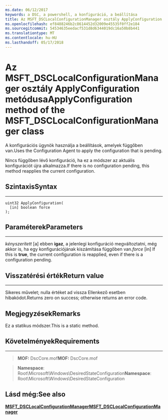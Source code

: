 ```yaml
---
ms.date: 06/12/2017
keywords: a DSC, a powershell, a konfiguráció, a beállítása
title: Az MSFT_DSCLocalConfigurationManager osztály ApplyConfiguration metódusa
ms.openlocfilehash: ef8488246b2c8614452d32009e45535f0ff2e184
ms.sourcegitcommit: 54534635eedacf531d8d6344019dc16a50b8b441
ms.translationtype: MT
ms.contentlocale: hu-HU
ms.lasthandoff: 05/17/2018
---
```

# <a name="applyconfiguration-method-of-the-msftdsclocalconfigurationmanager-class"></a><span data-ttu-id="baf1c-103">Az MSFT_DSCLocalConfigurationManager osztály ApplyConfiguration metódusa</span><span class="sxs-lookup"><span data-stu-id="baf1c-103">ApplyConfiguration method of the MSFT_DSCLocalConfigurationManager class</span></span>

<span data-ttu-id="baf1c-104">A konfigurációs ügynök használja a beállítások, amelyek függőben van.</span><span class="sxs-lookup"><span data-stu-id="baf1c-104">Uses the Configuration Agent to apply the configuration that is pending.</span></span>

<span data-ttu-id="baf1c-105">Nincs függőben lévő konfiguráció, ha ez a módszer az aktuális konfigurációt újra alkalmazza.</span><span class="sxs-lookup"><span data-stu-id="baf1c-105">If there is no configuration pending, this method reapplies the current configuration.</span></span>


## <a name="syntax"></a><span data-ttu-id="baf1c-106">Szintaxis</span><span class="sxs-lookup"><span data-stu-id="baf1c-106">Syntax</span></span>
------

```mof
uint32 ApplyConfiguration(
  [in] boolean force
);
```

## <a name="parameters"></a><span data-ttu-id="baf1c-107">Paraméterek</span><span class="sxs-lookup"><span data-stu-id="baf1c-107">Parameters</span></span>
----------

<span data-ttu-id="baf1c-108">*kényszerített* \[a\] ebben **igaz**, a jelenlegi konfiguráció megváltoztatni, még akkor is, ha egy konfigurációjának kiszámítása függőben van.</span><span class="sxs-lookup"><span data-stu-id="baf1c-108">*force* \[in\] If this is **true**, the current configuration is reapplied, even if there is a configuration pending.</span></span>

## <a name="return-value"></a><span data-ttu-id="baf1c-109">Visszatérési érték</span><span class="sxs-lookup"><span data-stu-id="baf1c-109">Return value</span></span>
------------

<span data-ttu-id="baf1c-110">Sikeres művelet; nulla értéket ad vissza Ellenkező esetben hibakódot.</span><span class="sxs-lookup"><span data-stu-id="baf1c-110">Returns zero on success; otherwise returns an error code.</span></span>

## <a name="remarks"></a><span data-ttu-id="baf1c-111">Megjegyzések</span><span class="sxs-lookup"><span data-stu-id="baf1c-111">Remarks</span></span>

<span data-ttu-id="baf1c-112">Ez a statikus módszer.</span><span class="sxs-lookup"><span data-stu-id="baf1c-112">This is a static method.</span></span>

## <a name="requirements"></a><span data-ttu-id="baf1c-113">Követelmények</span><span class="sxs-lookup"><span data-stu-id="baf1c-113">Requirements</span></span>
------------
><span data-ttu-id="baf1c-114">**MOF:** DscCore.mof</span><span class="sxs-lookup"><span data-stu-id="baf1c-114">**MOF:** DscCore.mof</span></span>

><span data-ttu-id="baf1c-115">**Namespace**: Root\Microsoft\Windows\DesiredStateConfiguration</span><span class="sxs-lookup"><span data-stu-id="baf1c-115">**Namespace**: Root\Microsoft\Windows\DesiredStateConfiguration</span></span>


## <a name="see-also"></a><span data-ttu-id="baf1c-116">Lásd még:</span><span class="sxs-lookup"><span data-stu-id="baf1c-116">See also</span></span>


[<span data-ttu-id="baf1c-117">**MSFT_DSCLocalConfigurationManager**</span><span class="sxs-lookup"><span data-stu-id="baf1c-117">**MSFT_DSCLocalConfigurationManager**</span></span>](msft-dsclocalconfigurationmanager.md)